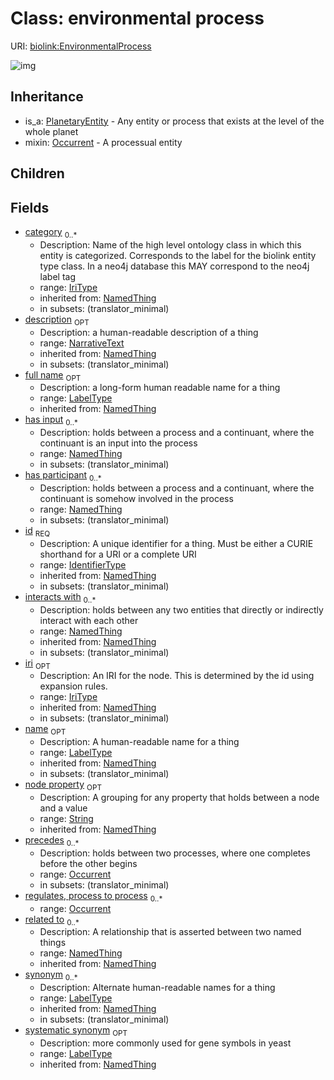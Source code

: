 # Class: environmental process




URI: [biolink:EnvironmentalProcess](https://w3id.org/biolink/vocab/EnvironmentalProcess)

![img](http://yuml.me/diagram/nofunky;dir:TB/class/\[NamedThing]<filler(i)%200..1-%20\[EnvironmentalProcess|id(i):identifier_type;name(i):label_type%20%3F;category(i):iri_type%20*;node_property(i):string%20%3F;iri(i):iri_type%20%3F;synonym(i):label_type%20*;full_name(i):label_type%20%3F;description(i):narrative_text%20%3F;systematic_synonym(i):label_type%20%3F;creation_date(i):date%20%3F;update_date(i):date%20%3F;has_chemical_formula(i):chemical_formula_value%20%3F;aggregate_statistic(i):string%20%3F;interbase_coordinate(i):string%20%3F],%20\[OntologyClass]<has%20molecular%20consequence(i)%200..*-%20\[EnvironmentalProcess],%20\[NamedThing]<same%20as(i)%200..*-%20\[EnvironmentalProcess],%20\[NamedThing]<produces(i)%200..*-%20\[EnvironmentalProcess],%20\[Disease]<manifestation%20of(i)%200..*-%20\[EnvironmentalProcess],%20\[NamedThing]<derives%20from(i)%200..*-%20\[EnvironmentalProcess],%20\[NamedThing]<derives%20into(i)%200..*-%20\[EnvironmentalProcess],%20\[Occurrent]<capable%20of(i)%200..*-%20\[EnvironmentalProcess],%20\[Occurrent]<actively%20involved%20in(i)%200..*-%20\[EnvironmentalProcess],%20\[Occurrent]<participates%20in(i)%200..*-%20\[EnvironmentalProcess],%20\[NamedThing]<part%20of(i)%200..*-%20\[EnvironmentalProcess],%20\[NamedThing]<has%20part(i)%200..*-%20\[EnvironmentalProcess],%20\[NamedThing]<overlaps(i)%200..*-%20\[EnvironmentalProcess],%20\[NamedThing]<model%20of(i)%200..*-%20\[EnvironmentalProcess],%20\[NamedThing]<location%20of(i)%200..*-%20\[EnvironmentalProcess],%20\[NamedThing]<located%20in(i)%200..*-%20\[EnvironmentalProcess],%20\[NamedThing]<occurs%20in(i)%200..*-%20\[EnvironmentalProcess],%20\[NamedThing]<prevents(i)%200..*-%20\[EnvironmentalProcess],%20\[NamedThing]<causes(i)%200..*-%20\[EnvironmentalProcess],%20\[NamedThing]<contributes%20to(i)%200..*-%20\[EnvironmentalProcess],%20\[NamedThing]<predisposes(i)%200..*-%20\[EnvironmentalProcess],%20\[NamedThing]<affects%20risk%20for(i)%200..*-%20\[EnvironmentalProcess],%20\[NamedThing]<colocalizes%20with(i)%200..*-%20\[EnvironmentalProcess],%20\[NamedThing]<coexists%20with(i)%200..*-%20\[EnvironmentalProcess],%20\[NamedThing]<xenologous%20to(i)%200..*-%20\[EnvironmentalProcess],%20\[NamedThing]<orthologous%20to(i)%200..*-%20\[EnvironmentalProcess],%20\[NamedThing]<paralogous%20to(i)%200..*-%20\[EnvironmentalProcess],%20\[NamedThing]<homologous%20to(i)%200..*-%20\[EnvironmentalProcess],%20\[NamedThing]<disrupts(i)%200..*-%20\[EnvironmentalProcess],%20\[NamedThing]<negatively%20regulates(i)%200..*-%20\[EnvironmentalProcess],%20\[NamedThing]<positively%20regulates(i)%200..*-%20\[EnvironmentalProcess],%20\[NamedThing]<regulates(i)%200..*-%20\[EnvironmentalProcess],%20\[NamedThing]<affects(i)%200..*-%20\[EnvironmentalProcess],%20\[NamedThing]<physically%20interacts%20with(i)%200..*-%20\[EnvironmentalProcess],%20\[NamedThing]<interacts%20with(i)%200..*-%20\[EnvironmentalProcess],%20\[NamedThing]<related%20to(i)%200..*-%20\[EnvironmentalProcess],%20\[Occurrent]<precedes%200..*-%20\[EnvironmentalProcess],%20\[NamedThing]<has%20input%200..*-%20\[EnvironmentalProcess],%20\[NamedThing]<has%20participant%200..*-%20\[EnvironmentalProcess],%20\[Occurrent]<regulates,%20process%20to%20process%200..*-%20\[EnvironmentalProcess],%20\[EnvironmentalProcess]uses%20-.->\[Occurrent],%20\[PlanetaryEntity]^-\[EnvironmentalProcess])
## Inheritance

 *  is_a: [PlanetaryEntity](PlanetaryEntity.md) - Any entity or process that exists at the level of the whole planet
 *  mixin: [Occurrent](Occurrent.md) - A processual entity
## Children

## Fields

 * [category](category.md)  <sub>0..*</sub>
    * Description: Name of the high level ontology class in which this entity is categorized. Corresponds to the label for the biolink entity type class. In a neo4j database this MAY correspond to the neo4j label tag
    * range: [IriType](IriType.md)
    * inherited from: [NamedThing](NamedThing.md)
    * in subsets: (translator_minimal)
 * [description](description.md)  <sub>OPT</sub>
    * Description: a human-readable description of a thing
    * range: [NarrativeText](NarrativeText.md)
    * inherited from: [NamedThing](NamedThing.md)
    * in subsets: (translator_minimal)
 * [full name](full_name.md)  <sub>OPT</sub>
    * Description: a long-form human readable name for a thing
    * range: [LabelType](LabelType.md)
    * inherited from: [NamedThing](NamedThing.md)
 * [has input](has_input.md)  <sub>0..*</sub>
    * Description: holds between a process and a continuant, where the continuant is an input into the process
    * range: [NamedThing](NamedThing.md)
    * in subsets: (translator_minimal)
 * [has participant](has_participant.md)  <sub>0..*</sub>
    * Description: holds between a process and a continuant, where the continuant is somehow involved in the process
    * range: [NamedThing](NamedThing.md)
    * in subsets: (translator_minimal)
 * [id](id.md)  <sub>REQ</sub>
    * Description: A unique identifier for a thing. Must be either a CURIE shorthand for a URI or a complete URI
    * range: [IdentifierType](IdentifierType.md)
    * inherited from: [NamedThing](NamedThing.md)
    * in subsets: (translator_minimal)
 * [interacts with](interacts_with.md)  <sub>0..*</sub>
    * Description: holds between any two entities that directly or indirectly interact with each other
    * range: [NamedThing](NamedThing.md)
    * inherited from: [NamedThing](NamedThing.md)
    * in subsets: (translator_minimal)
 * [iri](iri.md)  <sub>OPT</sub>
    * Description: An IRI for the node. This is determined by the id using expansion rules.
    * range: [IriType](IriType.md)
    * inherited from: [NamedThing](NamedThing.md)
    * in subsets: (translator_minimal)
 * [name](name.md)  <sub>OPT</sub>
    * Description: A human-readable name for a thing
    * range: [LabelType](LabelType.md)
    * inherited from: [NamedThing](NamedThing.md)
    * in subsets: (translator_minimal)
 * [node property](node_property.md)  <sub>OPT</sub>
    * Description: A grouping for any property that holds between a node and a value
    * range: [String](String.md)
    * inherited from: [NamedThing](NamedThing.md)
 * [precedes](precedes.md)  <sub>0..*</sub>
    * Description: holds between two processes, where one completes before the other begins
    * range: [Occurrent](Occurrent.md)
    * in subsets: (translator_minimal)
 * [regulates, process to process](regulates_process_to_process.md)  <sub>0..*</sub>
    * range: [Occurrent](Occurrent.md)
 * [related to](related_to.md)  <sub>0..*</sub>
    * Description: A relationship that is asserted between two named things
    * range: [NamedThing](NamedThing.md)
    * inherited from: [NamedThing](NamedThing.md)
 * [synonym](synonym.md)  <sub>0..*</sub>
    * Description: Alternate human-readable names for a thing
    * range: [LabelType](LabelType.md)
    * inherited from: [NamedThing](NamedThing.md)
    * in subsets: (translator_minimal)
 * [systematic synonym](systematic_synonym.md)  <sub>OPT</sub>
    * Description: more commonly used for gene symbols in yeast
    * range: [LabelType](LabelType.md)
    * inherited from: [NamedThing](NamedThing.md)
